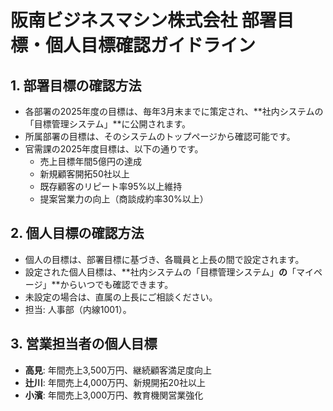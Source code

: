 # 阪南ビジネスマシン株式会社 部署目標・個人目標確認ガイドライン

## 1. 部署目標の確認方法
- 各部署の2025年度の目標は、毎年3月末までに策定され、**社内システムの「目標管理システム」**に公開されます。
- 所属部署の目標は、そのシステムのトップページから確認可能です。
- 官需課の2025年度目標は、以下の通りです。
    - 売上目標年間5億円の達成
    - 新規顧客開拓50社以上
    - 既存顧客のリピート率95%以上維持
    - 提案営業力の向上（商談成約率30%以上）

## 2. 個人目標の確認方法
- 個人の目標は、部署目標に基づき、各職員と上長の間で設定されます。
- 設定された個人目標は、**社内システムの「目標管理システム」**の**「マイページ」**からいつでも確認できます。
- 未設定の場合は、直属の上長にご相談ください。
- 担当: 人事部（内線1001）。

## 3. 営業担当者の個人目標
- **高見**: 年間売上3,500万円、継続顧客満足度向上
- **辻川**: 年間売上4,000万円、新規開拓20社以上
- **小濱**: 年間売上3,000万円、教育機関営業強化
